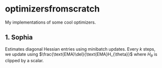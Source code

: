 # optimizersfromscratch

My implementations of some cool optimizers. 

## 1. Sophia
Estimates diagonal Hessian entries using minibatch updates. Every $k$ steps, we update using $\frac{\text{EMA)\del}{\text{EMA}H_{\theta}}$ where $H_{\theta}$ is clipped by a scalar.

